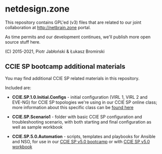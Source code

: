 # netdesign.zone

This repository contains GPL'ed (v3) files that are related to our joint collaboration
at http://netbrain.zone portal.

As time permits and our development continues, we'll publish more open source stuff
here.

(C) 2015-2021, Piotr Jabłoński & Łukasz Bromirski

## CCIE SP bootcamp additional materials

You may find additional CCIE SP related materials in this repository.

Included are:

* **CCIE.SP.1.0.Initial.Configs** - initial configuration (VIRL 1, VIRL 2 and EVE-NG) for CCIE SP topologies we're using in our CCIE SP online class; more information about this specific class can be [found here](https://netbrain.zone/)

* **CCIE.SP.Scenario1** - folder with basic CCIE SP configuration and troubleshooting scenario, with both starting and final configuration as well as sample workbook

* **CCIE.SP.5.0.Automation** - scripts, templates and playbooks for Ansible and NSO, for use in our [CCIE SP v5.0 bootcamp](https://netbrain.zone/) or with [CCIE SP v5.0 workbook](https://netbrain.zone/)
